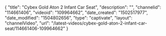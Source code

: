 {
    "title": "Cybex Gold Aton 2 Infant Car Seat",
    "description": "",
    "channelid": "114661406",
    "videoid": "109964662",
    "date_created": "1502517977",
    "date_modified": "1504802656",
    "type": "captivate",
    "layout": "channelVideo",
    "url": "\/latest-videos\/cybex-gold-aton-2-infant-car-seat\/114661406-109964662"
}